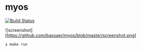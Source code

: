 # myos
[![Build Status](https://travis-ci.com/bassaer/myos.svg?branch=master)](https://travis-ci.com/bassaer/myos)

![screenshot][https://github.com/bassaer/myos/blob/master/screenshot.png]

```
❯ make run
```
